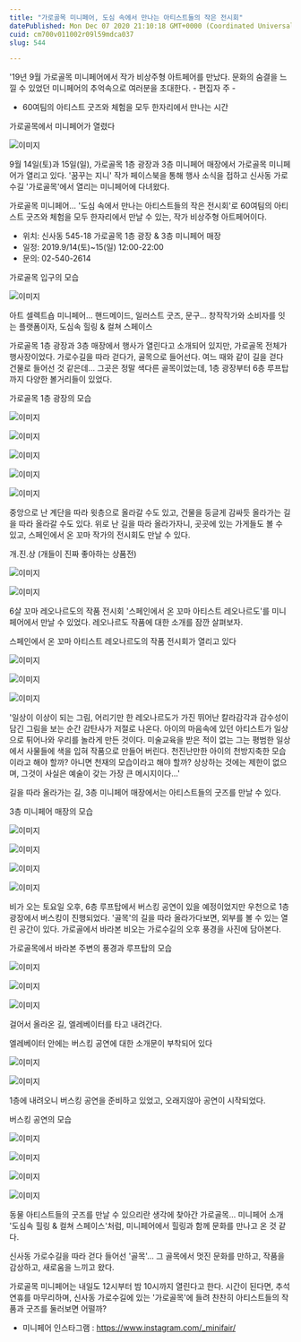 ```yaml
---
title: "가로골목 미니페어, 도심 속에서 만나는 아티스트들의 작은 전시회"
datePublished: Mon Dec 07 2020 21:10:18 GMT+0000 (Coordinated Universal Time)
cuid: cm700v011002r09l59mdca037
slug: 544

---
```



'19년 9월 가로골목 미니페어에서 작가 비상주형 아트페어를 만났다. 문화의 숨결을 느낄 수 있었던 미니페어의 추억속으로 여러분을 초대한다. - 편집자 주 -

- 60여팀의 아티스트 굿즈와 체험을 모두 한자리에서 만나는 시간

가로골목에서 미니페어가 열렸다

![이미지](https://cdn.hashnode.com/res/hashnode/image/upload/v1739250474328/db9a78e2-af46-4701-a852-1ea4cebe4fca.jpeg)

9월 14일(토)과 15일(일), 가로골목 1층 광장과 3층 미니페어 매장에서 가로골목 미니페어가 열리고 있다. '꿈꾸는 지니' 작가 페이스북을 통해 행사 소식을 접하고 신사동 가로수길 '가로골목'에서 열리는 미니페어에 다녀왔다.

가로골목 미니페어... '도심 속에서 만나는 아티스트들의 작은 전시회'로 60여팀의 아티스트 굿즈와 체험을 모두 한자리에서 만날 수 있는, 작가 비상주형 아트페어이다.

- 위치: 신사동 545-18 가로골목 1층 광장 & 3층 미니페어 매장
- 일정: 2019.9/14(토)~15(일) 12:00-22:00
- 문의: 02-540-2614

가로골목 입구의 모습

![이미지](https://cdn.hashnode.com/res/hashnode/image/upload/v1739250477146/45f7aeb3-27d1-4e66-a779-7bf214f82e8d.jpeg)

아트 셀렉트숍 미니페어... 핸드메이드, 일러스트 굿즈, 문구... 창작작가와 소비자를 잇는 플랫폼이자, 도심속 힐링 & 컬쳐 스페이스

가로골목 1층 광장과 3층 매장에서 행사가 열린다고 소개되어 있지만, 가로골목 전체가 행사장이었다. 가로수길을 따라 걷다가, 골목으로 들어선다. 여느 때와 같이 길을 걷다 건물로 들어선 것 같은데... 그곳은 정말 색다른 골목이었는데, 1층 광장부터 6층 루프탑까지 다양한 볼거리들이 있었다.

가로골목 1층 광장의 모습

![이미지](https://cdn.hashnode.com/res/hashnode/image/upload/v1739250479329/6d784f50-7856-4fe9-8f20-60f2ccaeec7a.jpeg)

![이미지](https://cdn.hashnode.com/res/hashnode/image/upload/v1739250481411/d040fea1-bf90-431c-9b3a-82cdee5bacb0.jpeg)

![이미지](https://cdn.hashnode.com/res/hashnode/image/upload/v1739250483842/ecba797e-c48a-4f4e-ba01-930514d0d686.jpeg)

![이미지](https://cdn.hashnode.com/res/hashnode/image/upload/v1739250486266/df78cbd9-8831-46e7-a9a4-2420d92e8a11.jpeg)

![이미지](https://cdn.hashnode.com/res/hashnode/image/upload/v1739250488374/5d39b6a8-9631-4a5e-83cc-8c4df0aa84bd.jpeg)

중앙으로 난 계단을 따라 윗층으로 올라갈 수도 있고, 건물을 둥글게 감싸듯 올라가는 길을 따라 올라갈 수도 있다. 위로 난 길을 따라 올라가자니, 곳곳에 있는 가게들도 볼 수 있고, 스페인에서 온 꼬마 작가의 전시회도 만날 수 있다.

개.진.상 (개들이 진짜 좋아하는 상품전)

![이미지](https://cdn.hashnode.com/res/hashnode/image/upload/v1739250490614/f8cea05d-43dc-43f2-9bdf-202016410c47.jpeg)

![이미지](https://cdn.hashnode.com/res/hashnode/image/upload/v1739250492780/cd7c9a1a-b31c-421e-8c28-6e40240666b1.jpeg)

6살 꼬마 레오나르도의 작품 전시회 '스페인에서 온 꼬마 아티스트 레오나르도'를 미니페어에서 만날 수 있었다. 레오나르도 작품에 대한 소개를 잠깐 살펴보자.

스페인에서 온 꼬마 아티스트 레오나르도의 작품 전시회가 열리고 있다

![이미지](https://cdn.hashnode.com/res/hashnode/image/upload/v1739250495158/d3c3895a-73cb-407c-8792-76ed68732867.jpeg)

![이미지](https://cdn.hashnode.com/res/hashnode/image/upload/v1739250497513/a84c9541-7e3d-493e-ac8a-ec44f54c90e8.jpeg)

![이미지](https://cdn.hashnode.com/res/hashnode/image/upload/v1739250499938/0802b45c-500e-4a52-bf87-3ecdc12573c1.jpeg)

'일상이 이상이 되는 그림, 어리기만 한 레오나르도가 가진 뛰어난 칼라감각과 감수성이 담긴 그림을 보는 순간 감탄사가 저절로 나온다. 아이의 마음속에 있던 아티스트가 일상으로 튀어나와 우리를 놀라게 만든 것이다. 미술교육을 받은 적이 없는 그는 평범한 일상에서 사물들에 색을 입혀 작품으로 만들어 버린다. 천진난만한 아이의 천방지축한 모습이라고 해야 할까? 아니면 천재의 모습이라고 해야 할까? 상상하는 것에는 제한이 없으며, 그것이 사실은 예술이 갖는 가장 큰 메시지이다...'

길을 따라 올라가는 길, 3층 미니페어 매장에서는 아티스트들의 굿즈를 만날 수 있다.

3층 미니페어 매장의 모습

![이미지](https://cdn.hashnode.com/res/hashnode/image/upload/v1739250502314/556021e9-d693-42a6-b407-c7f5a8f21e28.jpeg)

![이미지](https://cdn.hashnode.com/res/hashnode/image/upload/v1739250504565/8ebd274a-0aa6-43db-a3f6-36c11cc79ea2.jpeg)

![이미지](https://cdn.hashnode.com/res/hashnode/image/upload/v1739250506719/760fd47e-c4fc-46a8-809a-42b63618e639.jpeg)

![이미지](https://cdn.hashnode.com/res/hashnode/image/upload/v1739250508754/ce248049-9cb9-4bb1-a108-94fe70fa46ed.jpeg)

비가 오는 토요일 오후, 6층 루프탑에서 버스킹 공연이 있을 예정이었지만 우천으로 1층 광장에서 버스킹이 진행되었다. '골목'의 길을 따라 올라가다보면, 외부를 볼 수 있는 열린 공간이 있다. 가로골에서 바라본 비오는 가로수길의 오후 풍경을 사진에 담아본다.

가로골목에서 바라본 주변의 풍경과 루프탑의 모습

![이미지](https://cdn.hashnode.com/res/hashnode/image/upload/v1739250511303/6ae8c297-16e9-4222-b8ce-8a9b058200ed.jpeg)

![이미지](https://cdn.hashnode.com/res/hashnode/image/upload/v1739250513912/b80f8fa1-fdb2-490e-ab63-d053644571f0.jpeg)

![이미지](https://cdn.hashnode.com/res/hashnode/image/upload/v1739250515916/02a60fd9-abad-46d7-a15e-4602a2719ea0.jpeg)

걸어서 올라온 길, 엘레베이터를 타고 내려간다.

엘레베이터 안에는 버스킹 공연에 대한 소개문이 부착되어 있다

![이미지](https://cdn.hashnode.com/res/hashnode/image/upload/v1739250518958/b1ed5dd6-2ce0-4e4f-ab62-0b540f89ccc1.jpeg)

![이미지](https://cdn.hashnode.com/res/hashnode/image/upload/v1739250521318/7f273926-4aaa-4171-aefa-cd8559ad639d.jpeg)

1층에 내려오니 버스킹 공연을 준비하고 있었고, 오래지않아 공연이 시작되었다.

버스킹 공연의 모습

![이미지](https://cdn.hashnode.com/res/hashnode/image/upload/v1739250523457/c84e265f-a003-4ffc-acca-6bda69dbabc5.jpeg)

![이미지](https://cdn.hashnode.com/res/hashnode/image/upload/v1739250525673/75732c4e-d3eb-4f6b-9c41-b2c9285ec490.jpeg)

![이미지](https://cdn.hashnode.com/res/hashnode/image/upload/v1739250528637/bf57f8b9-583d-4c17-a04f-542fb77ce4e3.jpeg)

![이미지](https://cdn.hashnode.com/res/hashnode/image/upload/v1739250531092/c34c4e1f-7595-4612-b463-45355fb80382.jpeg)

동물 아티스트들의 굿즈를 만날 수 있으리란 생각에 찾아간 가로골목... 미니페어 소개 '도심속 힐링 & 컬쳐 스페이스'처럼, 미니페어에서 힐링과 함께 문화를 만나고 온 것 같다.

신사동 가로수길을 따라 걷다 들어선 '골목'... 그 골목에서 멋진 문화를 만하고, 작품을 감상하고, 새로움을 느끼고 왔다.

가로골목 미니페어는 내일도 12시부터 밤 10시까지 열린다고 한다. 시간이 된다면, 추석 연휴를 마무리하며, 신사동 가로수길에 있는 '가로골목'에 들려 찬찬히 아티스트들의 작품과 굿즈를 둘러보면 어떨까?

- 미니페어 인스타그램 : https://www.instagram.com/_minifair/